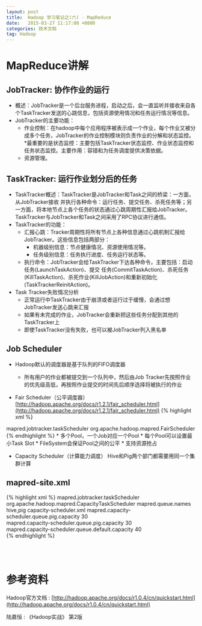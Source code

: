 ```yaml
---
layout: post
title:  Hadoop 学习笔记之(六) - MapReduce
date:   2015-03-27 11:17:00 +0800
categories: 技术文档
tag: Hadoop
---
```


MapReduce讲解
==============================

JobTracker: 协作作业的运行
------------------------------

+ 概述：JobTracker是一个后台服务进程，启动之后，会一直监听并接收来自各个TaskTracker发送的心跳信息，包括资源使用情况和任务运行情况等信息。 
+ JobTracker的主要功能：
	* 作业控制：在hadoop中每个应用程序被表示成一个作业，每个作业又被分成多个任务，JobTracker的作业控制模块则负责作业的分解和状态监控。
	*最重要的是状态监控：主要包括TaskTracker状态监控、作业状态监控和任务状态监控。主要作用：容错和为任务调度提供决策依据。
	* 资源管理。

TaskTracker: 运行作业划分后的任务
------------------------------

+ TaskTracker概述：TaskTracker是JobTracker和Task之间的桥梁：一方面，从JobTracker接收 并执行各种命令：运行任务、提交任务、杀死任务等；另一方面，将本地节点上各个任务的状态通过心跳周期性汇报给JobTracker。 TaskTracker与JobTracker和Task之间采用了RPC协议进行通信。
+ TaskTracker的功能：
	* 汇报心跳：Tracker周期性将所有节点上各种信息通过心跳机制汇报给JobTracker。这些信息包括两部分：
		* 机器级别信息：节点健康情况、资源使用情况等。
		* 任务级别信息：任务执行进度、任务运行状态等。
	* 执行命令：JobTracker会给TaskTracker下达各种命令，主要包括：启动任务(LaunchTaskAction)、提交 任务(CommitTaskAction)、杀死任务(KillTaskAction)、杀死作业(KillJobAction)和重新初始化 (TaskTrackerReinitAction)。
+ Task Tracker失败情况分析
	* 正常运行中TaskTracker由于崩溃或者运行过于缓慢，会通过想JobTracker发送心跳来汇报
	* 如果有未完成的作业，JobTracker会重新把这些任务分配到其他的TaskTracker上
	* 即使TaskTracker没有失败，也可以被JobTracker列入黑名单

Job Scheduler
------------------------------

+ Hadoop默认的调度器是基于队列的FIFO调度器
	* 所有用户的作业都被提交到一个队列中，然后由Job Tracker先按照作业的优先级高低，再按照作业提交的时间先后顺序选择将被执行的作业

+ Fair Scheduler（公平调度器）
[http://hadoop.apache.org/docs/r1.2.1/fair_scheduler.html](http://hadoop.apache.org/docs/r1.2.1/fair_scheduler.html)
{% highlight xml %}
<property>
	<name>mapred.jobtracker.taskScheduler</name>
	<value>org.apache.hadoop.mapred.FairScheduler</value>
</property>
{% endhighlight %}
	* 多个Pool，一个Job对应一个Pool
	* 每个Pool可以设置最小Task Slot
	* FileSystem会保证Pool之间的公平
	* 支持资源抢占

+ Capacity Scheduler（计算能力调度）
Hive和Pig两个部门都需要用同一个集群计算

mapred-site.xml
------------------------------

{% highlight xml %}
<property> 
  <name>mapred.jobtracker.taskScheduler</name> 
  <value>org.apache.hadoop.mapred.CapacityTaskScheduler</value> 
</property> 
<property> 
  <name>mapred.queue.names</name> 
  <value>hive,pig</value> 
</property>
capacity-scheduler.xml
<property>
    <name>mapred.capacity-scheduler.queue.pig.capacity</name>
    <value>30</value>
    <description></description>    
  </property>
<property>
    <name>mapred.capacity-scheduler.queue.pig.capacity</name>
    <value>30</value>
    <description></description>    
  </property>
<property>
    <name>mapred.capacity-scheduler.queue.default.capacity</name>
    <value>40</value>
    <description></description>    
  </property>
{% endhighlight %}

<br />
<br />

参考资料
=======================

Hadoop官方文档 : [http://hadoop.apache.org/docs/r1.0.4/cn/quickstart.html](http://hadoop.apache.org/docs/r1.0.4/cn/quickstart.html)
<br />

陆嘉恒 : 《Hadoop实战》 第2版

<br />
<br />